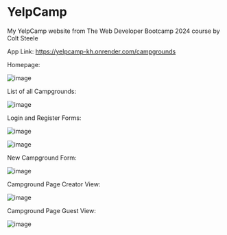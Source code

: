 # YelpCamp
 My YelpCamp website from The Web Developer Bootcamp 2024 course by Colt Steele

 App Link: https://yelpcamp-kh.onrender.com/campgrounds

Homepage:

 ![image](https://github.com/KevinH2017/YelpCamp/assets/25795504/7af96515-0d71-4baf-af50-50999550639d)

List of all Campgrounds:

![image](https://github.com/KevinH2017/YelpCamp/assets/25795504/3f540992-5a73-4a0a-8021-096b23b128ad)

Login and Register Forms:

![image](https://github.com/KevinH2017/YelpCamp/assets/25795504/bce0437e-7120-4121-9d57-cd78bec41112)

![image](https://github.com/KevinH2017/YelpCamp/assets/25795504/406b5339-80c3-4636-9f79-1c17acc96385)

New Campground Form:

![image](https://github.com/KevinH2017/YelpCamp/assets/25795504/9095a0ac-0c05-4bca-9039-9b3eca97a444)

Campground Page Creator View:

![image](https://github.com/KevinH2017/YelpCamp/assets/25795504/a5ac1907-2bbe-45de-8844-806a8926a1f9)

Campground Page Guest View:

![image](https://github.com/KevinH2017/YelpCamp/assets/25795504/921cba9c-889f-4139-8c24-e48ceb1b874d)
